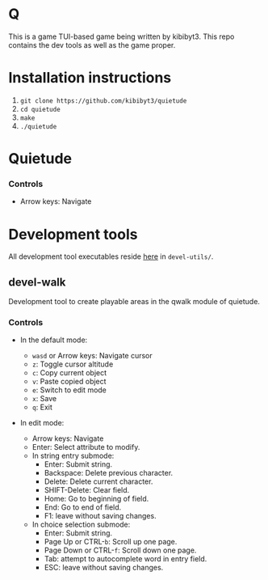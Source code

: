 # Q

This is a game TUI-based game being written by kibibyt3. This repo contains the
dev tools as well as the game proper.

# Installation instructions

1. `git clone https://github.com/kibibyt3/quietude`
2. `cd quietude`
3. `make`
4. `./quietude`

# Quietude

### Controls

- Arrow keys: Navigate

# Development tools

All development tool executables reside [here](devel-utils) in `devel-utils/`.

## devel-walk

Development tool to create playable areas in the qwalk module of quietude.

### Controls

- In the default mode:
  - `wasd` or Arrow keys: Navigate cursor
  - `z`: Toggle cursor altitude
  - `c`: Copy current object
  - `v`: Paste copied object
  - `e`: Switch to edit mode
  - `x`: Save
  - `q`: Exit

- In edit mode:
  - Arrow keys: Navigate
  - Enter: Select attribute to modify.
  - In string entry submode:
    - Enter: Submit string.
    - Backspace: Delete previous character.
    - Delete: Delete current character.
    - SHIFT-Delete: Clear field.
    - Home: Go to beginning of field.
    - End: Go to end of field.
    - F1: leave without saving changes.
  - In choice selection submode:
    - Enter: Submit string.
    - Page Up or CTRL-`b`: Scroll up one page.
    - Page Down or CTRL-`f`: Scroll down one page.
    - Tab: attempt to autocomplete word in entry field.
    - ESC: leave without saving changes.
